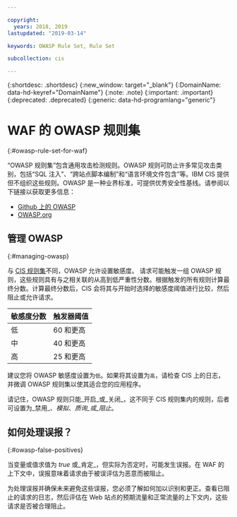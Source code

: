 ```yaml
---

copyright:
  years: 2018, 2019
lastupdated: "2019-03-14"

keywords: OWASP Rule Set, Rule Set

subcollection: cis

---
```


{:shortdesc: .shortdesc}
{:new_window: target="_blank"}
{:DomainName: data-hd-keyref="DomainName"}
{:note: .note}
{:important: .important}
{:deprecated: .deprecated}
{:generic: data-hd-programlang="generic"}


# WAF 的 OWASP 规则集
{:#owasp-rule-set-for-waf}

“OWASP 规则集”包含通用攻击检测规则。OWASP 规则可防止许多常见攻击类别，包括“SQL 注入”、“跨站点脚本编制”和“语言环境文件包含”等。IBM CIS 提供但不组织这些规则。OWASP 是一种业界标准，可提供优秀安全性基线。请参阅以下链接以获取更多信息：
  * [Github 上的 OWASP](https://github.com/SpiderLabs/owasp-modsecurity-crs)
  * [OWASP.org](https://www.owasp.org/index.php/Category:OWASP_ModSecurity_Core_Rule_Set_Project)

## 管理 OWASP
{:#managing-owasp}

与 [CIS 规则集](/docs/infrastructure/cis?topic=cis-cis-rule-set-for-waf)不同，OWASP 允许设置敏感度。
请求可能触发一组 OWASP 规则，这些规则具有与之相关联的从高到低严重性分数。根据触发的所有规则计算最终分数。计算最终分数后，CIS 会将其与开始时选择的敏感度阈值进行比较，然后阻止或允许请求。

|敏感度分数|触发器阈值|
|------|---------------|
|低|60 和更高|
|中|40 和更高|
|高|25 和更高|

建议您将 OWASP 敏感度设置为`低`。如果将其设置为`高`，请检查 CIS 上的日志，并微调 OWASP 规则集以使其适合您的应用程序。

请记住，OWASP 规则只能_开启_或_关闭_，这不同于 CIS 规则集内的规则，后者可设置为_禁用_、_模拟_、_质询_或_阻止_。

## 如何处理误报？
{:#owasp-false-positives}

当变量或值求值为 _true_ 或_肯定_，但实际为否定时，可能发生误报。在 WAF 的上下文中，误报意味着请求由于被误评估为恶意而被阻止。

为处理误报并确保未来避免这些误报，您必须了解如何加以识别和更正。查看已阻止的请求的日志，然后评估在 Web 站点的预期流量和正常流量的上下文内，这些请求是否被合理阻止。
